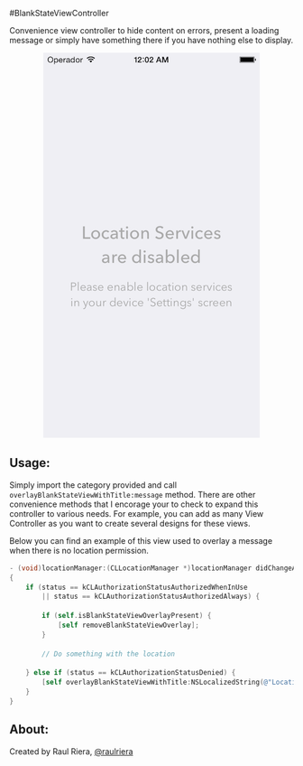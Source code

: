 #BlankStateViewController

Convenience view controller to hide content on errors, present a loading message or simply have something there if you have nothing else to display.

<p align="center">
	<img src="https://raw.githubusercontent.com/raulriera/BlankStateViewController/master/Screenshot.png" />
</p>

## Usage:

Simply import the category provided and call `overlayBlankStateViewWithTitle:message` method. There are other convenience methods that I encorage your to check to expand this controller to various needs. For example, you can add as many View Controller as you want to create several designs for these views.

Below you can find an example of this view used to overlay a message when there is no location permission.

```objective-c
- (void)locationManager:(CLLocationManager *)locationManager didChangeAuthorizationStatus:(CLAuthorizationStatus)status
{
    if (status == kCLAuthorizationStatusAuthorizedWhenInUse
        || status == kCLAuthorizationStatusAuthorizedAlways) {

        if (self.isBlankStateViewOverlayPresent) {
            [self removeBlankStateViewOverlay];
        }

        // Do something with the location

    } else if (status == kCLAuthorizationStatusDenied) {
        [self overlayBlankStateViewWithTitle:NSLocalizedString(@"Location Services are disabled", @"Generic title when the localisation is disabled") message:NSLocalizedString(@"Please enable location services in your device 'Settings' screen", @"Instructions on how to enable location services")];
    }
}
```

## About:
Created by Raul Riera, [@raulriera](http://twitter.com/raulriera)
